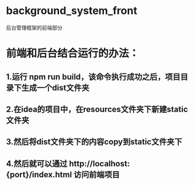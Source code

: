 # background_system_front
后台管理框架的前端部分

# 前端和后台结合运行的办法：
## 1.运行 npm run build，该命令执行成功之后，项目目录下生成一个dist文件夹
## 2.在idea的项目中，在resources文件夹下新建static文件夹
## 3.然后将dist文件夹下的内容copy到static文件夹下
## 4.然后就可以通过 http://localhost:{port}/index.html 访问前端项目
